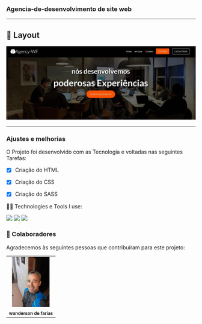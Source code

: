 ### Agencia-de-desenvolvimento de site web

<hr>

## 🎨 Layout

![](gif.jpg)

<hr>

### Ajustes e melhorias

O Projeto foi desenvolvido com as Tecnologia e voltadas nas seguintes Tarefas:

- [x] Criação do HTML
- [x] Criação do CSS
- [x] Criação do SASS


 🧑‍💻 Technologies e Tools I use:
 
 <div>
 <img src="https://img.shields.io/badge/HTML5-E34F26?style=for-the-badge&logo=html5&logoColor=white">
 
 <img src="https://img.shields.io/badge/CSS3-1572B6?style=for-the-badge&logo=css3&logoColor=white">

 <img src="https://img.shields.io/badge/Sass-CC6699?style=for-the-badge&logo=sass&logoColor=white"> 

</div>


### 🚀 Colaboradores

Agradecemos às seguintes pessoas que contribuíram para este projeto:

<table>
  <tr>
     <td align="center">
      <a href="#">
        <img src="./Foto.jpg/" width="100px" alt="foto wanderson"/><br>
        <sub>
          <b>wanderson de farias</b>
        </sub>
        </sub>
      </a>
    </td>
   

